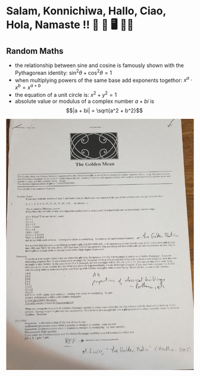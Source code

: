 # Salam, Konnichiwa, Hallo, Ciao, Hola, Namaste !! 🐉 🦘 🖥️ 👨‍🎨

## Random Maths

- the relationship between sine and cosine is famously shown with the Pythagorean identity: $\sin^2\theta + \cos^2\theta = 1$
- when multiplying powers of the same base add exponents togethor: $x^a \cdot x^b = x^{a+b}$
- the equation of a unit circle is: $x^2 + y^2 = 1$
- absolute value or modulus of a complex number $a + bi$ is $$|a + bi| = \sqrt{a^2 + b^2}$$ 

![Golden Mean](images/golden-mean.jpg)
